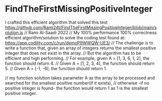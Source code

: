 # FindTheFirstMissingPositiveInteger
I crafted this efficient algorithm that solved this test
https://github.com/Rami24t/FindTheFirstMissingPositiveInteger/blob/main/solution.js
// Rami Al-Saadi 2022 
// My 100% performance 100% correctness efficient algorithm/solution to solve the coding test found at: https://app.codility.com/c/run/demoP9WWQW-UE3/
// The challenge is to write a function that, given an array of integers returns the smallest positive integer that does not exist in the array.
// But the algorithm has to be efficient and high performing.
// For example, given A = [1, 3, 6, 1, 2], the function should return 4.
// Given A = [1, 2, 3, 4], the function should return 5.
// Given A = [-1, -6], the function should return 1.

// my function solution takes parameter A as the array to be processed and searched for the smallest positive number(if it exists),
// otherwise -if no positive integer is found- the function would return 1 as 1 is the smallest positive integer.
